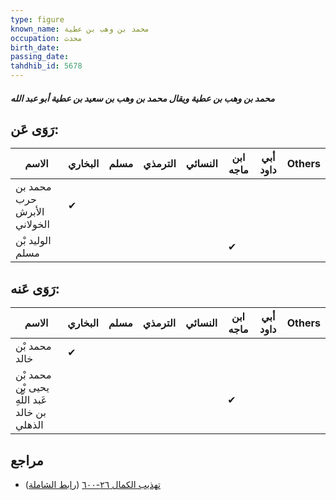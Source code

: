 ```yaml
---
type: figure
known_name: محمد بن وهب بن عطية
occupation: محدث
birth_date:
passing_date:
tahdhib_id: 5678
---
```

##### محمد بن وهب بن عطية ويقال محمد بن وهب بن سعيد بن عطية أبو عبد الله

## رَوَى عَن:
| الاسم                       | البخاري | مسلم | الترمذي | النسائي | ابن ماجه | أبي داود | Others |
| --------------------------- | ------- | ---- | ------- | ------- | -------- | -------- | ------ |
| محمد بن حرب الأبرش الخولاني | ✔       |      |         |         |          |          |        |
| الوليد بْن مسلم             |         |      |         |         | ✔        |          |        |
## رَوَى عَنه:
| الاسم                                         | البخاري | مسلم | الترمذي | النسائي | ابن ماجه | أبي داود | Others |
| --------------------------------------------- | ------- | ---- | ------- | ------- | -------- | -------- | ------ |
| محمد بْن خالد                                 | ✔       |      |         |         |          |          |        |
| محمد بْن يحيى بْن عَبد اللَّهِ بن خالد الذهلي |         |      |         |         | ✔        |          |        |
## مراجع
- [تهذيب الكمال ٢٦-٦٠٠](obsidian://open?vault=Tahdhib-al-Kamal&file=Figures/٥٦٧٨-محمد%20بن%20وهب%20بن%20عطية%20ويقال%20محمد%20بن%20وهب%20بن%20سعيد%20بن%20عطية%20أبو%20عبد%20الله) ([رابط الشاملة](https://shamela.ws/book/3722/14348))